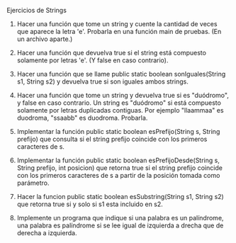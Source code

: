 Ejercicios de Strings

1. Hacer una función que tome un string y cuente la cantidad de veces que aparece la letra 'e'. Probarla en una función main de pruebas. (En un archivo aparte.)

2. Hacer una función que devuelva true si el string está compuesto solamente por letras 'e'. (Y false en caso contrario).

3. Hacer una función que se llame public static boolean sonIguales(String s1, String s2) y devuelva true si son iguales ambos strings.

4. Hacer una función que tome un string y devuelva true si es "duódromo", y false en caso contrario. Un string es "duódromo" si está compuesto solamente por letras duplicadas contiguas. Por ejemplo "llaammaa" es duodroma, "ssaabb" es duodroma. Probarla.

5. Implementar la función public static boolean esPrefijo(String s, String prefijo) que consulta si el string prefijo coincide con los primeros caracteres de s.

6. Implementar la función public static boolean esPrefijoDesde(String s, String prefijo, int posicion) que retorna true si el string prefijo coincide con los primeros caracteres de s a partir de la posición tomada como parámetro.

7. Hacer la funcion public static boolean esSubstring(String s1, String s2) que retorna true si y solo si s1 esta incluido en s2.

8. Implemente un programa que indique si una palabra es un palíndrome, una palabra es palíndrome si se lee igual de izquierda a drecha que de derecha a izquierda.
